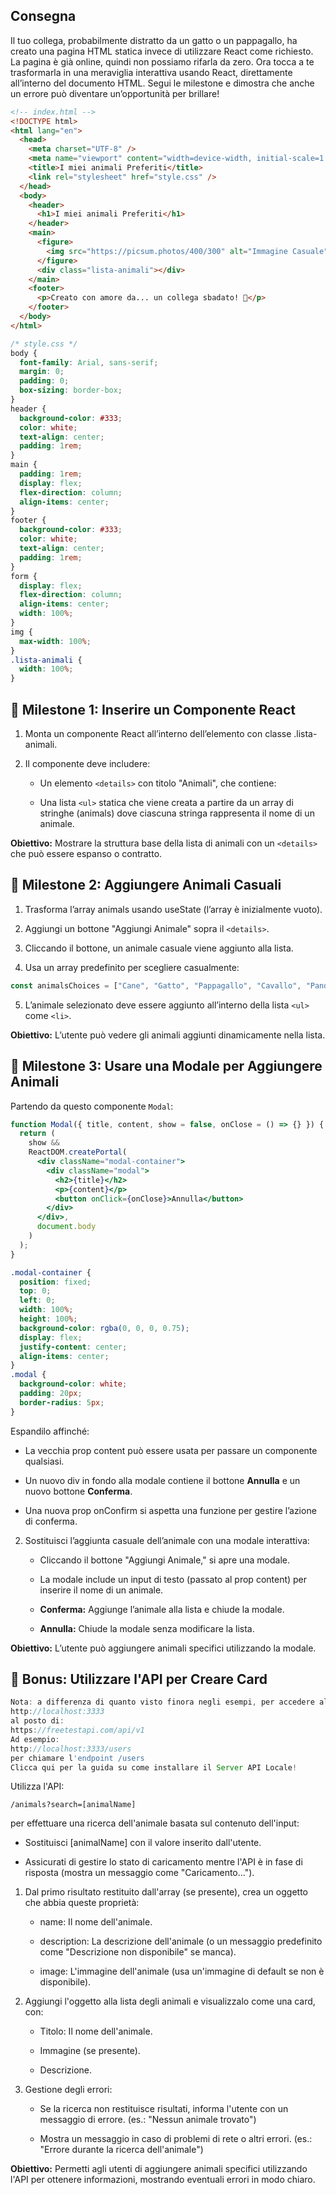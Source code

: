 ## Consegna

Il tuo collega, probabilmente distratto da un gatto o un pappagallo, ha creato una pagina HTML statica invece di utilizzare React come richiesto. La pagina è già online, quindi non possiamo rifarla da zero. Ora tocca a te trasformarla in una meraviglia interattiva usando React, direttamente all’interno del documento HTML. Segui le milestone e dimostra che anche un errore può diventare un’opportunità per brillare!

```html
<!-- index.html -->
<!DOCTYPE html>
<html lang="en">
  <head>
    <meta charset="UTF-8" />
    <meta name="viewport" content="width=device-width, initial-scale=1.0" />
    <title>I miei animali Preferiti</title>
    <link rel="stylesheet" href="style.css" />
  </head>
  <body>
    <header>
      <h1>I miei animali Preferiti</h1>
    </header>
    <main>
      <figure>
        <img src="https://picsum.photos/400/300" alt="Immagine Casuale" />
      </figure>
      <div class="lista-animali"></div>
    </main>
    <footer>
      <p>Creato con amore da... un collega sbadato! 🐾</p>
    </footer>
  </body>
</html>
```

```css
/* style.css */
body {
  font-family: Arial, sans-serif;
  margin: 0;
  padding: 0;
  box-sizing: border-box;
}
header {
  background-color: #333;
  color: white;
  text-align: center;
  padding: 1rem;
}
main {
  padding: 1rem;
  display: flex;
  flex-direction: column;
  align-items: center;
}
footer {
  background-color: #333;
  color: white;
  text-align: center;
  padding: 1rem;
}
form {
  display: flex;
  flex-direction: column;
  align-items: center;
  width: 100%;
}
img {
  max-width: 100%;
}
.lista-animali {
  width: 100%;
}
```

## 📌 Milestone 1: Inserire un Componente React

1.  Monta un componente React all’interno dell’elemento con classe .lista-animali.

2.  Il componente deve includere:

    - Un elemento `<details>` con titolo "Animali", che contiene:

    - Una lista `<ul>` statica che viene creata a partire da un array di stringhe (animals) dove ciascuna stringa rappresenta il nome di un animale.

**Obiettivo:** Mostrare la struttura base della lista di animali con un `<details>` che può essere espanso o contratto.

## 📌 Milestone 2: Aggiungere Animali Casuali

1. Trasforma l’array animals usando useState (l’array è inizialmente vuoto).

2. Aggiungi un bottone "Aggiungi Animale" sopra il `<details>`.

3. Cliccando il bottone, un animale casuale viene aggiunto alla lista.

4. Usa un array predefinito per scegliere casualmente:

```jsx
const animalsChoices = ["Cane", "Gatto", "Pappagallo", "Cavallo", "Panda"];
```

5. L’animale selezionato deve essere aggiunto all’interno della lista `<ul>` come `<li>`.

**Obiettivo:** L’utente può vedere gli animali aggiunti dinamicamente nella lista.

## 📌 Milestone 3: Usare una Modale per Aggiungere Animali

Partendo da questo componente `Modal`:

```jsx
function Modal({ title, content, show = false, onClose = () => {} }) {
  return (
    show &&
    ReactDOM.createPortal(
      <div className="modal-container">
        <div className="modal">
          <h2>{title}</h2>
          <p>{content}</p>
          <button onClick={onClose}>Annulla</button>
        </div>
      </div>,
      document.body
    )
  );
}
```

```css
.modal-container {
  position: fixed;
  top: 0;
  left: 0;
  width: 100%;
  height: 100%;
  background-color: rgba(0, 0, 0, 0.75);
  display: flex;
  justify-content: center;
  align-items: center;
}
.modal {
  background-color: white;
  padding: 20px;
  border-radius: 5px;
}
```

Espandilo affinché:

- La vecchia prop content può essere usata per passare un componente qualsiasi.

- Un nuovo div in fondo alla modale contiene il bottone **Annulla** e un nuovo bottone **Conferma**.

- Una nuova prop onConfirm si aspetta una funzione per gestire l’azione di conferma.

2. Sostituisci l’aggiunta casuale dell’animale con una modale interattiva:

   - Cliccando il bottone "Aggiungi Animale," si apre una modale.

   - La modale include un input di testo (passato al prop content) per inserire il nome di un animale.

   - **Conferma:** Aggiunge l’animale alla lista e chiude la modale.

   - **Annulla:** Chiude la modale senza modificare la lista.

**Obiettivo:** L’utente può aggiungere animali specifici utilizzando la modale.

## 🎯 Bonus: Utilizzare l'API per Creare Card

```js
Nota: a differenza di quanto visto finora negli esempi, per accedere all'API utilizzare l'url base:
http://localhost:3333
al posto di:
https://freetestapi.com/api/v1
Ad esempio:
http://localhost:3333/users
per chiamare l'endpoint /users
Clicca qui per la guida su come installare il Server API Locale!
```

Utilizza l'API:

`/animals?search=[animalName]`

per effettuare una ricerca dell'animale basata sul contenuto dell'input:

- Sostituisci [animalName] con il valore inserito dall'utente.

- Assicurati di gestire lo stato di caricamento mentre l'API è in fase di risposta (mostra un messaggio come "Caricamento...").

1. Dal primo risultato restituito dall'array (se presente), crea un oggetto che abbia queste proprietà:

   - name: Il nome dell'animale.

   - description: La descrizione dell'animale (o un messaggio predefinito come "Descrizione non disponibile" se manca).

   - image: L'immagine dell'animale (usa un'immagine di default se non è disponibile).

2. Aggiungi l'oggetto alla lista degli animali e visualizzalo come una card, con:

   - Titolo: Il nome dell'animale.

   - Immagine (se presente).

   - Descrizione.

3. Gestione degli errori:

   - Se la ricerca non restituisce risultati, informa l'utente con un messaggio di errore. (es.: "Nessun animale trovato")

   - Mostra un messaggio in caso di problemi di rete o altri errori. (es.: "Errore durante la ricerca dell'animale")

**Obiettivo:** Permetti agli utenti di aggiungere animali specifici utilizzando l'API per ottenere informazioni, mostrando eventuali errori in modo chiaro.
